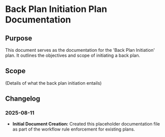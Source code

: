 # Back Plan Initiation Plan Documentation

## Purpose
This document serves as the documentation for the 'Back Plan Initiation' plan. It outlines the objectives and scope of initiating a back plan.

## Scope
(Details of what the back plan initiation entails)

## Changelog

### 2025-08-11
- **Initial Document Creation:** Created this placeholder documentation file as part of the workflow rule enforcement for existing plans.
